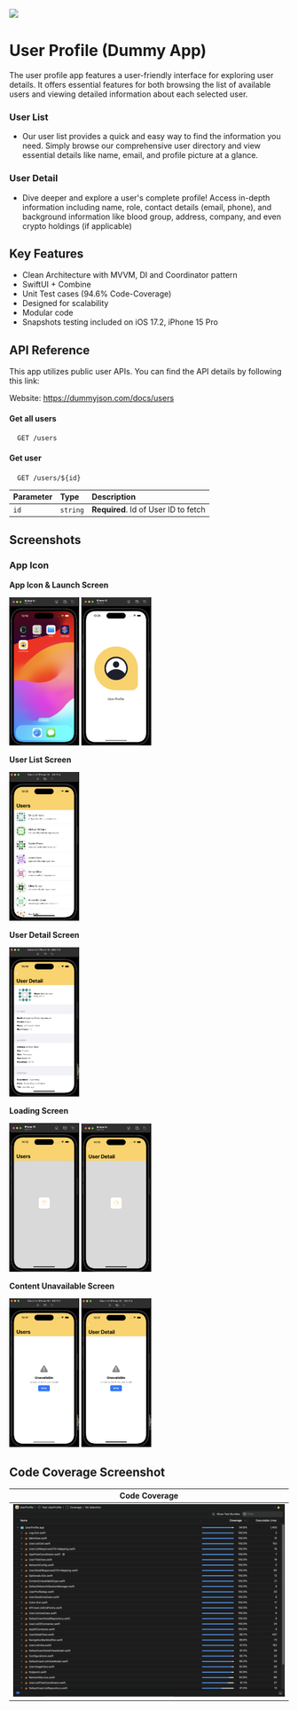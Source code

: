 
![](https://img.shields.io/badge/Platform-Swift_UI-orange)

# User Profile (Dummy App)

The user profile app features a user-friendly interface for exploring user details. It offers essential features for both browsing the list of available users and viewing detailed information about each selected user.

### User List
- Our user list provides a quick and easy way to find the information you need.  Simply browse our comprehensive user directory and view essential details like name, email, and profile picture at a glance.


### User Detail
- Dive deeper and explore a user's complete profile!  Access in-depth information including name, role, contact details (email, phone), and background information like blood group, address, company, and even crypto holdings (if applicable)
## Key Features

- Clean Architecture with MVVM, DI and Coordinator pattern
- SwiftUI + Combine
- Unit Test cases (94.6% Code-Coverage)
- Designed for scalability
- Modular code
- Snapshots testing included on iOS 17.2, iPhone 15 Pro


## API Reference

This app utilizes public user APIs. You can find the API details by following this link:

Website: https://dummyjson.com/docs/users

#### Get all users

```http
  GET /users
```

#### Get user

```http
  GET /users/${id}
```

| Parameter | Type     | Description                       |
| :-------- | :------- | :-------------------------------- |
| `id`      | `string` | **Required**. Id of User ID to fetch |



## Screenshots

### App Icon

<p align="left"><strong>App Icon & Launch Screen</strong></p>

<p align="left">
  <img src="Screenshots/01. appIcon.png" alt="App Icon" width="25%">
  <img src="Screenshots/02. launchScreen.png" alt="Launch Screen" width="25%">
</p>

<p align="left"><strong>User List Screen</strong></p>

<p align="left">
  <img src="Screenshots/03. UserList.png" alt="User List" width="25%">
</p>


<p align="left"><strong>User Detail Screen</strong></p>

<p align="left">
  <img src="Screenshots/04. UserDetail.png" alt="UserDetail" width="25%">
</p>


<p align="left"><strong>Loading Screen</strong></p>

<p align="left">
  <img src="Screenshots/08. UserList Loading.png" alt="UserList Loading" width="25%">
  <img src="Screenshots/09. UserDetail Loading.png" alt="UserDetail Loading" width="25%">
</p>

<p align="left"><strong>Content Unavailable Screen</strong></p>

<p align="left">
  <img src="Screenshots/05. UserList Error.png" alt="Content Unavailable Screen" width="25%">
  <img src="Screenshots/06. UserDetail Error.png" alt="Content Unavailable Screen" width="25%">
</p>


## Code Coverage Screenshot

| Code Coverage                                |
| -------------------------------------- |
| ![Code Coverage](Screenshots/07_CodeCoverage.png) |

